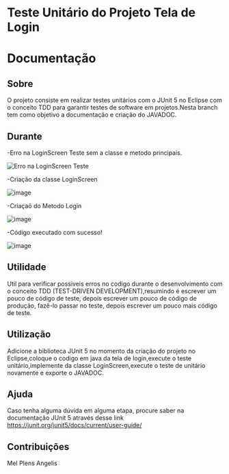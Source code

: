 # Teste Unitário do Projeto Tela de Login
# Documentação


## Sobre
O projeto consiste em realizar testes unitários com o JUnit 5 no Eclipse com o conceito TDD para garantir testes de software em projetos.Nesta branch tem como objetivo a documentação e criação do JAVADOC.

## Durante 
-Erro na LoginScreen Teste sem a classe e metodo principais.

![Erro na LoginScreen Teste](https://github.com/MelPLens/Qualidade-e-Teste-de-Software/assets/99374140/b6e27e91-c60b-47fd-8814-f5f185323d37)

-Criação da classe LoginScreen

![image](https://github.com/MelPLens/Qualidade-e-Teste-de-Software/assets/99374140/1913712e-dec6-4f9c-869d-6bd18bc9f888)

-Criaçaõ do Metodo Login

![image](https://github.com/MelPLens/Qualidade-e-Teste-de-Software/assets/99374140/238f82d1-70f2-4f20-8f49-77837ea7bdef)

-Código executado com sucesso!

![image](https://github.com/MelPLens/Qualidade-e-Teste-de-Software/assets/99374140/e3290434-57ee-4d69-a8c5-1db7cb7a8e17)


## Utilidade
Util para verificar possiveis erros no codigo durante o desenvolvimento com o conceito TDD (TEST-DRIVEN DEVELOPMENT),resumindo é escrever um pouco de código de teste, depois escrever um pouco de código
de produção, fazê-lo passar no teste, depois escrever um pouco mais código de teste.

## Utilização
Adicione a biblioteca JUnit 5 no momento da criação do projeto no Eclipse,coloque o codigo em java da tela de login,execute o teste unitário,implemente da classe LoginScreen,execute o teste de unitário novamente e exporte o JAVADOC.

## Ajuda
Caso tenha alguma dúvida em alguma etapa, procure saber na documentação JUnit 5 através desse link https://junit.org/junit5/docs/current/user-guide/


## Contribuições
Mel Plens Angelis

